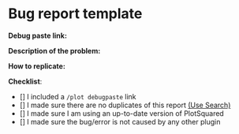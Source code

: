 # Bug report template 
<!--- In order to create a valid issue report you have to follow this template. -->
<!--- Incomplete reports might be marked as invalid. -->
**Debug paste link:** 
<!--- Enter /plot debugpaste in game or in your console and copy the output here -->

**Description of the problem:** 


**How to replicate:** 
<!--- If you can reproduce the issue please tell us as detailed as possible step by step how to do that -->

**Checklist**:
<!-- Make sure you have completed the following steps (put an "X" between of brackets): -->
- [] I included a `/plot debugpaste` link
- [] I made sure there are no duplicates of this report [(Use Search)](https://github.com/IntellectualSites/PlotSquared-Legacy/issues?utf8=%E2%9C%93&q=is%3Aissue)
- [] I made sure I am using an up-to-date version of PlotSquared
- [] I made sure the bug/error is not caused by any other plugin



